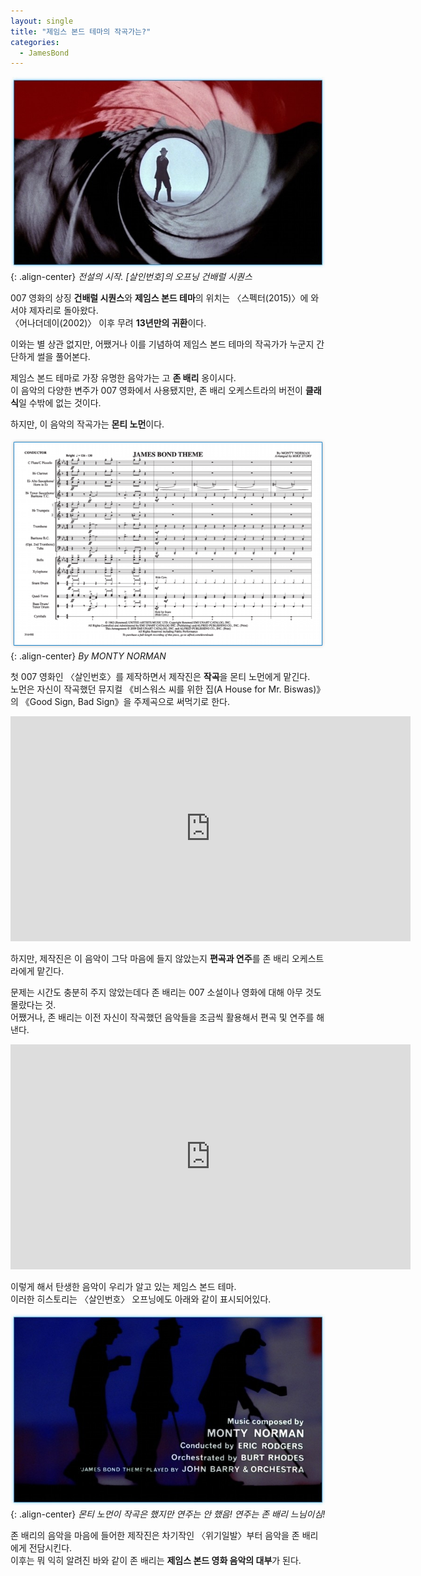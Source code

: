 ```yaml
---
layout: single
title: "제임스 본드 테마의 작곡가는?"
categories:
  - JamesBond
---
```



![image](</images/2024-07-21/1_gunbarrel.jpg>){: .align-center}
*전설의 시작. [살인번호]의 오프닝 건배럴 시퀀스*

007 영화의 상징 **건배럴 시퀀스**와 **제임스 본드 테마**의 위치는 〈스펙터(2015)〉에 와서야 제자리로 돌아왔다.  
〈어나더데이(2002)〉 이후 무려 **13년만의 귀환**이다.

이와는 별 상관 없지만, 어쨌거나 이를 기념하여 제임스 본드 테마의 작곡가가 누군지 간단하게 썰을 풀어본다.

제임스 본드 테마로 가장 유명한 음악가는 고 **존 배리** 옹이시다.  
이 음악의 다양한 변주가 007 영화에서 사용됐지만, 존 배리 오케스트라의 버전이 **클래식**일 수밖에 없는 것이다.

하지만, 이 음악의 작곡가는 **몬티 노먼**이다.

![image](</images/2024-07-21/2_score.png>){: .align-center}
*By MONTY NORMAN*

첫 007 영화인 〈살인번호〉를 제작하면서 제작진은 **작곡**을 몬티 노먼에게 맡긴다.  
노먼은 자신이 작곡했던 뮤지컬 《비스워스 씨를 위한 집(A House for Mr. Biswas)》의 《Good Sign, Bad Sign》을 주제곡으로 써먹기로 한다.

<iframe width="640" height="360" src="https://www.youtube-nocookie.com/embed/g6EuzGhIyRQ?controls=0" frameborder="0" allowfullscreen></iframe>

하지만, 제작진은 이 음악이 그닥 마음에 들지 않았는지 **편곡과 연주**를 존 배리 오케스트라에게 맡긴다.

문제는 시간도 충분히 주지 않았는데다 존 배리는 007 소설이나 영화에 대해 아무 것도 몰랐다는 것.  
어쨌거나, 존 배리는 이전 자신이 작곡했던 음악들을 조금씩 활용해서 편곡 및 연주를 해낸다.

<iframe width="640" height="360" src="https://www.youtube-nocookie.com/embed/Ozso9-jgsco?controls=0" frameborder="0" allowfullscreen></iframe>

이렇게 해서 탄생한 음악이 우리가 알고 있는 제임스 본드 테마.  
이러한 히스토리는 〈살인번호〉 오프닝에도 아래와 같이 표시되어있다.

![image](</images/2024-07-21/3_drnotitle.jpg>){: .align-center}
*몬티 노먼이 작곡은 했지만 연주는 안 했음! 연주는 존 배리 느님이심!*

존 배리의 음악을 마음에 들어한 제작진은 차기작인 〈위기일발〉부터 음악을 존 배리에게 전담시킨다.  
이후는 뭐 익히 알려진 바와 같이 존 배리는 **제임스 본드 영화 음악의 대부**가 된다.
